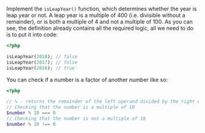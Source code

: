 
Implement the `isLeapYear()` function, which determines whether the year is leap year or not. A leap year is a multiple of 400 (i.e. divisible without a remainder), or is both a multiple of 4 and not a multiple of 100.  As you can see, the definition already contains all the required logic, all we need to do is to put it into code:

```php
<?php

isLeapYear(2018); // false
isLeapYear(2017); // false
isLeapYear(2016); // true
```

You can check if a number is a factor of another number like so:

```php
<?php

// % - returns the remainder of the left operand divided by the right operand
// Checking that the number is a multiple of 10
$number % 10 === 0
// Checking that the number is not a multiple of 10
$number % 10 !== 0
```
